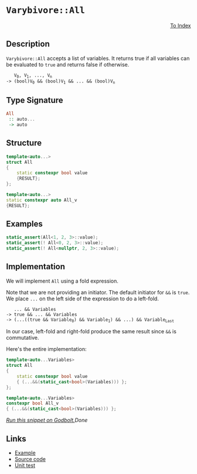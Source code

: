 <!-- Copyright 2024 Feng Mofan
SPDX-License-Identifier: Apache-2.0 -->

# `Varybivore::All`

<p style='text-align: right;'><a href="../../../facilities/metafunctions.md#varybivore-all">To Index</a></p>

## Description

`Varybivore::All` accepts a list of variables. It returns true if all variables can be evaluated to `true` and returns false if otherwise.

<pre><code>   V<sub>0</sub>, V<sub>1</sub>, ..., V<sub>n</sub>
-> (bool)V<sub>0</sub> && (bool)V<sub>1</sub> && ... && (bool)V<sub>n</sub></code></pre>

## Type Signature

```Haskell
All
 :: auto...
 -> auto
```

## Structure

```C++
template<auto...>
struct All
{
    static constexpr bool value
    {RESULT};
};

template<auto...>
static constexpr auto All_v
{RESULT};
```

## Examples

```C++
static_assert(All<1, 2, 3>::value);
static_assert(! All<0, 2, 3>::value);
static_assert(! All<nullptr, 2, 3>::value);
```

## Implementation

We will implement `All` using a fold expression.

Note that we are not providing an initiator. The default initiator for `&&` is `true`. We place `...` on the left side of the expression to do a left-fold.

<pre><code>   ... && Variables
-> true && ... && Variables
-> (...((true && Variable<sub>0</sub>) && Variable<sub>1</sub>) && ...) && Variable<sub>Last</sub>
</code></pre>

In our case, left-fold and right-fold produce the same result since `&&` is commutative.

Here's the entire implementation:

```C++
template<auto...Variables>
struct All
{
    static constexpr bool value
    { (...&&(static_cast<bool>(Variables))) };
};

template<auto...Variables>
constexpr bool All_v
{ (...&&(static_cast<bool>(Variables))) };
```

[*Run this snippet on Godbolt.*](https://godbolt.org/#z:OYLghAFBqd5QCxAYwPYBMCmBRdBLAF1QCcAaPECAMzwBtMA7AQwFtMQByARg9KtQYEAysib0QXACx8BBAKoBnTAAUAHpwAMvAFYTStJg1DIApACYAQuYukl9ZATwDKjdAGFUtAK4sGe1wAyeAyYAHI%2BAEaYxCBmAMykAA6oCoRODB7evnrJqY4CQSHhLFEx8baY9vkMQgRMxASZPn5cFVXptfUEhWGR0bEJCnUNTdmtQ109xaUDAJS2qF7EyOwcAPQAVFvbO7t722smGgCCm9sA1ACSLIn0bIJM1ec7hydn%2Bx/7r8dHxwSYNwM/xMcTcTC8RAAdNCAGr1PBMCL0BQg7C/IbELwOc7HWi0X4mADsVhO5zJ5wmjmQ5zQDCGmFUiWI5wiqE85wAbmIvJhfuTzkSLOcINDIeYAGwSiCUvDIAD6oiGILcrM8qIgcOICKRmAUs31AsJABEQSSfsbTQSTv9AY9eaDwVDYfDEcjUb9afTGczVbQcXi5RyCcThaKJVKZfLFQRlb71Zrtcj9bNDSa4mbfu9PrtvlnzthVKxbphngdM9mvlbjpG5UwFEoGhBcfjQa1zmZSOc4qiQCAud5MLNLSca3WGwQIGAwP6W24NJ2O12e33uYPh9W6lTa/XohOpzPlQwvHjEgQyO3O924the/2eUP078OPNaJwAKy8PwcLSkVCcNzWNYFKLMsJbmHEPCkAQmjPvMADWIBvpIkIaAAHGYZgAJyYVwb5oahXCEoS0ivhwki8CwEgaPOX4/n%2BHC8AoIDztB37PqQcCwDAiAgIsBCJBC5CUGgNx0NEoSsKsqioeKAC04qSOcwDINSUiQmYvCYPgRBaugej8IIIhiOwUgyIIigqOobGkLorQAO7EEwiScDwL7vp%2BMG/pwADyEICQQ5yoFQ5zSXJClKSp5xqWYwoeKJ9DMuBXCzLwrFaPMEBICJiRiWQFAQNluUgMAUgdjQtD/MQTEQBEnkRME9QAJ4ubw9XMMQjXeRE2iYA4LWkCJ9wEN5DC0M11lYBEXjAGCeJMdwvBYCwhjAOIE14MQvWOByuqeQyvUQqskHBP8pE/rQeARI5HUeFgnlnnglELaQO3EKyShGgCK0XUYMHzFQBjAAoMJ4JgdneYkjD9QZwiiOIpkwxZaiebZ%2BgrSggGWPol1MZA8yoKe6TzbJQzoCCRqmJY1hmHRr26bteNtFt6QuAw7ieM0/hs1MfQxK0uRpAIowtEkKSCwwPMlP04yVMzAidCMHNjEzDgdMM3TBL0Ut87Y6vC3oEwNJLMzJQsSwrBIbkcB%2BpC0bw9EhTJ8mKcpqnITFEC4IQJACvEyWpX98wIJgTBYDEEDwSAkhxJCmFxMRGiSGYkjitRb7iph%2BicORpCURBkLilw4qoZhBHikhuFx%2BKtuefRjHMVBf0cdxmW8X5gn5YVCUSWwnD1CwHKErJTA0gYRhRZhkJcChmnaSQeB6a0MNGfD0iI0oyPWboHYOU5LVWzbdteRwvn8RCgXBaFzujytE9TyhsWoPF0S%2B3EZgpY3bEZVlT85QlQkFV/kVZAY8So4XnOVSq1VarWTak1fqcCOpdR6n1Z6g1GDDVGuNH8k1pqzVoPNSCS1vqrBwRtZmO15o/n2sgQ6/UTqVE8hdK6TVbqkNSlqJ6kFXrvUwJ9ZaRgfqgC/nwQGwNQbg0hl%2BSCy84YmTXrIJGVkfzbzRr9SmVgsbMNxhHX8hMBDE1JuTDR1NabRHpjo%2BYdg5Z%2BAgK4fWrRAia2mNLUWeR0gOLceLY2rjrGq3lnrJWIs/HVAVhrIovMDaBKyME9WPi%2BZWJAhbU2pFD6104I7MKikQG3y4JPaeGhhRex0q/f2n90pBxDmHSgVsc550nonQkb5MJETiEnFOkhWhHzrrYBuaV2KcR4nxfyACu7iUkn3YgLBwosAUByakHI8mQiBLqAgs9va6X0rIFe8izLyA3sonQIAEi72cgtA%2BHlrL0VPv5C%2BIUZlzIWUslZQxH7P0SvEOIH9%2BnfxQEA/%2Bnd/n9HmYkRIgY8lyheQQOUqgFJ8DoFAygMCfyIPGpBVFyCtr9XQYIEaY1PK4JmmIAh/ViGCPYaQfAm1VaUL2qoA6/x6GCEYdZZh11GpsPupw/qPCUh8K%2BoI4Iwj0qiKYEDEGYMIZQ2erI4yEgFHmQOSjY5ajjCYxsNo%2BA%2BN9F0k4GsUmGMqaWBpvbOmC8Ga6JCSzOxbNPFOIidrHIYtqieIFtUeJBtZb%2BJqNEzmMt2gBMmM4yJ4xfXK0NuErWJtEnmxMhcmuVyMmwsUrM%2BZnJnl2leZ7OeHyILfMDqQYOod%2Bi6NInU2Ik84hxDfHhTp1Eq2EmLgmuinB64sQLQhSQb5Y6EUJNRVCkgcJcHQmYaupE4iXJbQxcpsEs4cA0s2%2B2raZ36hetEVIzhJBAA)$Done$

## Links

- [Example](../../../code/facilities/metafunctions/varybivore/all/implementation.hpp)
- [Source code](../../../../conceptrodon/varybivore/all.hpp)
- [Unit test](../../../../tests/unit/metafunctions/varybivore/all.test.hpp)
